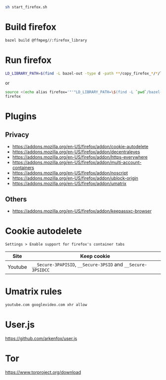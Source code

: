 ```sh
sh start_firefox.sh
```

# Build firefox
```sh
bazel build @ffmpeg//:firefox_library
```

# Run firefox
```sh
LD_LIBRARY_PATH=$(find -L bazel-out -type d -path **/copy_firefox_*/*/lib | sed -e ':x ; N ; s/\n/:/g ; bx') firefox
```
or
```sh
source <(echo alias firefox='"'"LD_LIBRARY_PATH=\$(find -L `pwd`/bazel-out -type d -path **/copy_firefox_*/*/lib | sed -e ':x ; N ; s/\n/:/g ; bx') /usr/bin/firefox"'"')
firefox
```

# Plugins
## Privacy
* https://addons.mozilla.org/en-US/firefox/addon/cookie-autodelete
* https://addons.mozilla.org/en-US/firefox/addon/decentraleyes
* https://addons.mozilla.org/en-US/firefox/addon/https-everywhere
* https://addons.mozilla.org/en-US/firefox/addon/multi-account-containers
* https://addons.mozilla.org/en-US/firefox/addon/noscript
* https://addons.mozilla.org/en-US/firefox/addon/ublock-origin
* https://addons.mozilla.org/en-US/firefox/addon/umatrix

## Others
* https://addons.mozilla.org/en-US/firefox/addon/keepassxc-browser

# Cookie autodelete
```
Settings > Enable support for firefox's container tabs
```

| Site | Keep cookie |
| --- | --- |
| Youtube | `__Secure-3PAPISID`, `__Secure-3PSID` and `__Secure-3PSIDCC` |

# Umatrix rules
```txt
youtube.com googlevideo.com xhr allow
```

# User.js
https://github.com/arkenfox/user.js

# Tor
https://www.torproject.org/download
